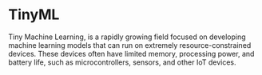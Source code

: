 # TinyML
Tiny Machine Learning, is a rapidly growing field focused on developing machine learning models that can run on extremely resource-constrained devices. These devices often have limited memory, processing power, and battery life, such as microcontrollers, sensors, and other IoT devices.
